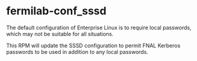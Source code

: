# fermilab-conf_sssd

The default configuration of Enterprise Linux is to require local passwords,
which may not be suitable for all situations.

This RPM will update the SSSD configuration to permit FNAL Kerberos
passwords to be used in addition to any local passwords.
